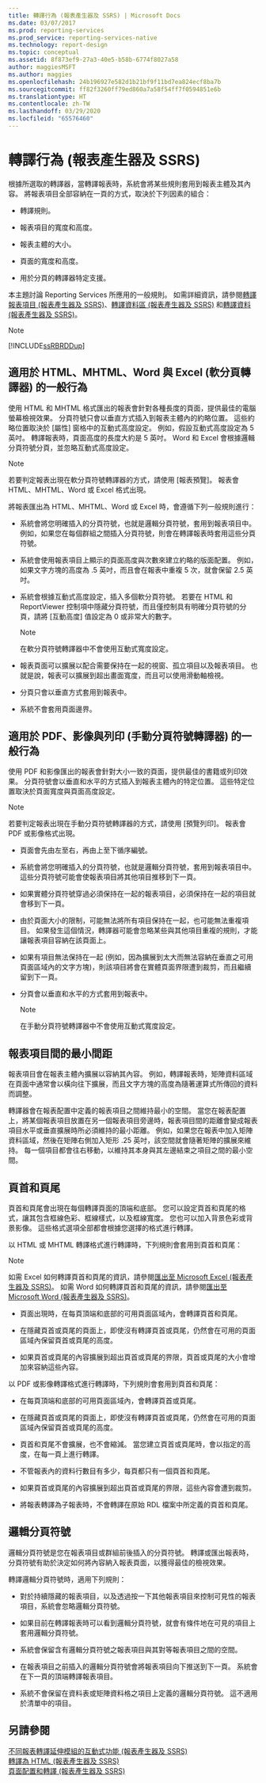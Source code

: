 ```yaml
---
title: 轉譯行為 (報表產生器及 SSRS) | Microsoft Docs
ms.date: 03/07/2017
ms.prod: reporting-services
ms.prod_service: reporting-services-native
ms.technology: report-design
ms.topic: conceptual
ms.assetid: 8f873ef9-27a3-40e5-b58b-6774f8027a58
author: maggiesMSFT
ms.author: maggies
ms.openlocfilehash: 24b196927e582d1b21bf9f11bd7ea824ecf8ba7b
ms.sourcegitcommit: ff82f3260ff79ed860a7a58f54ff7f0594851e6b
ms.translationtype: HT
ms.contentlocale: zh-TW
ms.lasthandoff: 03/29/2020
ms.locfileid: "65576460"
---
```

# <a name="rendering-behaviors-report-builder--and-ssrs"></a>轉譯行為 (報表產生器及 SSRS)
  根據所選取的轉譯器，當轉譯報表時，系統會將某些規則套用到報表主體及其內容。 將報表項目全部容納在一頁的方式，取決於下列因素的組合：  
  
-   轉譯規則。  
  
-   報表項目的寬度和高度。  
  
-   報表主體的大小。  
  
-   頁面的寬度和高度。  
  
-   用於分頁的轉譯器特定支援。  
  
 本主題討論 Reporting Services 所應用的一般規則。 如需詳細資訊，請參閱[轉譯報表項目 &#40;報表產生器及 SSRS&#41;](../../reporting-services/report-design/rendering-report-items-report-builder-and-ssrs.md)、[轉譯資料區 &#40;報表產生器及 SSRS&#41;](../../reporting-services/report-design/rendering-data-regions-report-builder-and-ssrs.md) 和[轉譯資料 &#40;報表產生器及 SSRS&#41;](../../reporting-services/report-design/rendering-data-report-builder-and-ssrs.md)。  
  
> [!NOTE]  
>  [!INCLUDE[ssRBRDDup](../../includes/ssrbrddup-md.md)]  
  
## <a name="general-behaviors-for-html-mhtml-word-and-excel-soft-page-break-renderers"></a>適用於 HTML、MHTML、Word 與 Excel (軟分頁轉譯器) 的一般行為  
 使用 HTML 和 MHTML 格式匯出的報表會針對各種長度的頁面，提供最佳的電腦螢幕檢視效果。 分頁符號只會以垂直方式插入到報表主體內的約略位置。 這些約略位置取決於 [屬性] 窗格中的互動式高度設定。 例如，假設互動式高度設定為 5 英吋。 轉譯報表時，頁面高度的長度大約是 5 英吋。 Word 和 Excel 會根據邏輯分頁符號分頁，並忽略互動式高度設定。  
  
> [!NOTE]  
>  若要判定報表出現在軟分頁符號轉譯器的方式，請使用 [報表預覽]。 報表會 HTML、MHTML、Word 或 Excel 格式出現。  
  
 將報表匯出為 HTML、MHTML、Word 或 Excel 時，會遵循下列一般規則進行：  
  
-   系統會將您明確插入的分頁符號，也就是邏輯分頁符號，套用到報表項目中。 例如，如果您在每個群組之間插入分頁符號，則會在轉譯報表時套用這些分頁符號。  
  
-   系統會使用報表項目上顯示的頁面高度與次數來建立約略的版面配置。 例如，如果文字方塊的高度為 .5 英吋，而且會在報表中重複 5 次，就會保留 2.5 英吋。  
  
-   系統會根據互動式高度設定，插入多個軟分頁符號。 若要在 HTML 和 ReportViewer 控制項中隱藏分頁符號，而且僅控制具有明確分頁符號的分頁，請將 [互動高度]  值設定為 0 或非常大的數字。  
  
    > [!NOTE]  
    >  在軟分頁符號轉譯器中不會使用互動式寬度設定。  
  
-   報表頁面可以擴展以配合需要保持在一起的視窗、孤立項目以及報表項目。 也就是說，報表可以擴展到超出畫面寬度，而且可以使用滑動軸檢視。  
  
-   分頁只會以垂直方式套用到報表中。  
  
-   系統不會套用頁面邊界。  
  
## <a name="general-behaviors-for-pdf-image-and-print-hard-page-break-renderers"></a>適用於 PDF、影像與列印 (手動分頁符號轉譯器) 的一般行為  
 使用 PDF 和影像匯出的報表會針對大小一致的頁面，提供最佳的書籍或列印效果。 分頁符號會以垂直和水平的方式插入到報表主體內的特定位置。 這些特定位置取決於頁面寬度與頁面高度設定。  
  
> [!NOTE]  
>  若要判定報表出現在手動分頁符號轉譯器的方式，請使用 [預覽列印]。 報表會 PDF 或影像格式出現。  
  
-   頁面會先由左至右，再由上至下循序編號。  
  
-   系統會將您明確插入的分頁符號，也就是邏輯分頁符號，套用到報表項目中。 這些分頁符號可能會使報表項目將其他項目推移到下一頁。  
  
-   如果實體分頁符號穿過必須保持在一起的報表項目，必須保持在一起的項目就會移到下一頁。  
  
-   由於頁面大小的限制，可能無法將所有項目保持在一起，也可能無法重複項目。 如果發生這個情況，轉譯器可能會忽略某些與其他項目重複的規則，才能讓報表項目容納在該頁面上。  
  
-   如果有項目無法保持在一起 (例如，因為擴展到太大而無法容納在垂直之可用頁面區域內的文字方塊)，則該項目將會在實體頁面界限遭到裁剪，而且繼續留到下一頁。  
  
-   分頁會以垂直和水平的方式套用到報表中。  
  
    > [!NOTE]  
    >  在手動分頁符號轉譯器中不會使用互動式寬度設定。  
  
## <a name="minimum-spacing-between-report-items"></a>報表項目間的最小間距  
 報表項目會在報表主體內擴展以容納其內容。 例如，轉譯報表時，矩陣資料區域在頁面中通常會以橫向往下擴展，而且文字方塊的高度為隨著運算式所傳回的資料而調整。  
  
 轉譯器會在報表配置中定義的報表項目之間維持最小的空間。 當您在報表配置上，將某個報表項目放置在另一個報表項目旁邊時，報表項目間的距離會變成報表項目水平或垂直擴展時所必須維持的最小距離。 例如，如果您在報表中加入矩陣資料區域，然後在矩陣右側加入矩形 .25 英吋，該空間就會隨著矩陣的擴展來維持。 每一個項目都會往右移動，以維持其本身與其左邊結束之項目之間的最小空間。  
  
## <a name="page-headers-and-footers"></a>頁首和頁尾  
 頁首和頁尾會出現在每個轉譯頁面的頂端和底部。 您可以設定頁首和頁尾的格式，讓其包含框線色彩、框線樣式，以及框線寬度。 您也可以加入背景色彩或背景影像。 這些格式選項全部都會根據您選擇的格式進行轉譯。  
  
 以 HTML 或 MHTML 轉譯格式進行轉譯時，下列規則會套用到頁首和頁尾：  
  
> [!NOTE]  
>  如需 Excel 如何轉譯頁首和頁尾的資訊，請參閱[匯出至 Microsoft Excel &#40;報表產生器及 SSRS&#41;](../../reporting-services/report-builder/exporting-to-microsoft-excel-report-builder-and-ssrs.md)。 如需 Word 如何轉譯頁首和頁尾的資訊，請參閱[匯出至 Microsoft Word &#40;報表產生器及 SSRS&#41;](../../reporting-services/report-builder/exporting-to-microsoft-word-report-builder-and-ssrs.md)。  
  
-   頁面出現時，在每頁頂端和底部的可用頁面區域內，會轉譯頁首和頁尾。  
  
-   在隱藏頁首或頁尾的頁面上，即使沒有轉譯頁首或頁尾，仍然會在可用的頁面區域內保留頁首或頁尾的高度。  
  
-   如果頁首或頁尾的內容擴展到超出頁首或頁尾的界限，頁首或頁尾的大小會增加來容納這些內容。  
  
 以 PDF 或影像轉譯格式進行轉譯時，下列規則會套用到頁首和頁尾：  
  
-   在每頁頂端和底部的可用頁面區域內，會轉譯頁首或頁尾。  
  
-   在隱藏頁首或頁尾的頁面上，即使沒有轉譯頁首或頁尾，仍然會在可用的頁面區域內保留頁首或頁尾的高度。  
  
-   頁首和頁尾不會擴展，也不會縮減。 當您建立頁首或頁尾時，會以指定的高度，在每一頁上進行轉譯。  
  
-   不管報表內的資料行數目有多少，每頁都只有一個頁首和頁尾。  
  
-   如果頁首或頁尾的內容擴展到超出頁首或頁尾的界限，這些內容會遭到裁剪。  
  
-   將報表轉譯為子報表時，不會轉譯在原始 RDL 檔案中所定義的頁首和頁尾。  
  
## <a name="logical-page-breaks"></a>邏輯分頁符號  
 邏輯分頁符號是您在報表項目或群組前後插入的分頁符號。 轉譯或匯出報表時，分頁符號有助於決定如何將內容納入報表頁面，以獲得最佳的檢視效果。  
  
 轉譯邏輯分頁符號時，適用下列規則：  
  
-   對於持續隱藏的報表項目，以及透過按一下其他報表項目來控制可見性的報表項目，系統會忽略邏輯分頁符號。  
  
-   如果目前在轉譯報表時可以看到邏輯分頁符號，就會有條件地在可見的項目上套用邏輯分頁符號。  
  
-   系統會保留含有邏輯分頁符號之報表項目與其對等報表項目之間的空間。  
  
-   在報表項目之前插入的邏輯分頁符號會將報表項目向下推送到下一頁。 系統會在下一頁的頂端轉譯報表項目。  
  
-   系統不會保留在資料表或矩陣資料格之項目上定義的邏輯分頁符號。 這不適用於清單中的項目。  
  
## <a name="see-also"></a>另請參閱  
 [不同報表轉譯延伸模組的互動式功能 &#40;報表產生器及 SSRS&#41;](../../reporting-services/report-builder/interactive-functionality-different-report-rendering-extensions.md)   
 [轉譯為 HTML &#40;報表產生器及 SSRS&#41;](../../reporting-services/report-builder/rendering-to-html-report-builder-and-ssrs.md)   
 [頁面配置和轉譯 &#40;報表產生器及 SSRS&#41;](../../reporting-services/report-design/page-layout-and-rendering-report-builder-and-ssrs.md)  
  
  
